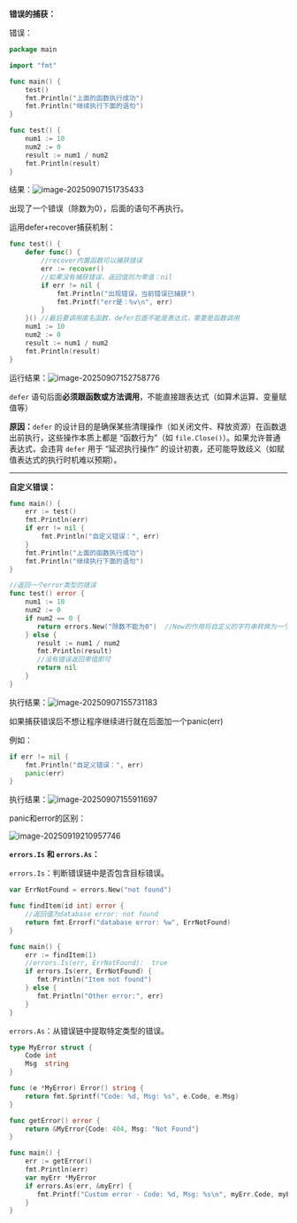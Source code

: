 **错误的捕获：**

错误：

```go
package main

import "fmt"

func main() {
    test()
    fmt.Println("上面的函数执行成功")
    fmt.Println("继续执行下面的语句")
}

func test() {
    num1 := 10
    num2 := 0
    result := num1 / num2
    fmt.Println(result)
}
```

结果：![image-20250907151735433](C:\Users\16053\AppData\Roaming\Typora\typora-user-images\image-20250907151735433.png)

出现了一个错误（除数为0），后面的语句不再执行。



运用defer+recover捕获机制：

```go
func test() {
	defer func() {
		//recover内置函数可以捕获错误
		err := recover()
		//如果没有捕获错误，返回值则为零值：nil
		if err != nil {
			fmt.Println("出现错误，当前错误已捕获")
			fmt.Printf("err是：%v\n", err)
		}
	}() //最后要调用匿名函数，defer后面不能是表达式，需要是函数调用
	num1 := 10
	num2 := 0
	result := num1 / num2
	fmt.Println(result)
}
```

运行结果：![image-20250907152758776](C:\Users\16053\AppData\Roaming\Typora\typora-user-images\image-20250907152758776.png)

`defer` 语句后面**必须跟函数或方法调用**，不能直接跟表达式（如算术运算、变量赋值等）

**原因：**`defer` 的设计目的是确保某些清理操作（如关闭文件、释放资源）在函数退出前执行，这些操作本质上都是 “函数行为”（如 `file.Close()`）。如果允许普通表达式，会违背 `defer` 用于 “延迟执行操作” 的设计初衷，还可能导致歧义（如赋值表达式的执行时机难以预期）。

------



**自定义错误：**

```go
func main() {
	err := test()
	fmt.Println(err)
	if err != nil {
		fmt.Println("自定义错误：", err)
	}
	fmt.Println("上面的函数执行成功")
	fmt.Println("继续执行下面的语句")
}

//返回一个error类型的错误
func test() error {
    num1 := 10
    num2 := 0
    if num2 == 0 {
       return errors.New("除数不能为0")	//New的作用将自定义的字符串转换为一个error类型的值进行返回
    } else {
       result := num1 / num2
       fmt.Println(result)
       //没有错误返回零值即可
       return nil
    }
}
```

执行结果：![image-20250907155731183](C:\Users\16053\AppData\Roaming\Typora\typora-user-images\image-20250907155731183.png)

如果捕获错误后不想让程序继续进行就在后面加一个panic(err)

例如：

```go
if err != nil {
    fmt.Println("自定义错误：", err)
    panic(err)
}
```

执行结果：![image-20250907155911697](C:\Users\16053\AppData\Roaming\Typora\typora-user-images\image-20250907155911697.png)

panic和error的区别：

![image-20250919210957746](C:\Users\16053\AppData\Roaming\Typora\typora-user-images\image-20250919210957746.png)

**`errors.Is` 和 `errors.As`：**

`errors.Is`：判断错误链中是否包含目标错误。

```go
var ErrNotFound = errors.New("not found")

func findItem(id int) error {
    //返回值为database error: not found
    return fmt.Errorf("database error: %w", ErrNotFound)
}

func main() {
    err := findItem(1)
    //errors.Is(err, ErrNotFound):  true
    if errors.Is(err, ErrNotFound) {
       fmt.Println("Item not found")
    } else {
       fmt.Println("Other error:", err)
    }
}
```

`errors.As`：从错误链中提取特定类型的错误。

```go
type MyError struct {
    Code int
    Msg  string
}

func (e *MyError) Error() string {
    return fmt.Sprintf("Code: %d, Msg: %s", e.Code, e.Msg)
}

func getError() error {
    return &MyError{Code: 404, Msg: "Not Found"}
}

func main() {
    err := getError()
    fmt.Println(err)
    var myErr *MyError
    if errors.As(err, &myErr) {
       fmt.Printf("Custom error - Code: %d, Msg: %s\n", myErr.Code, myErr.Msg)
    }
}
```